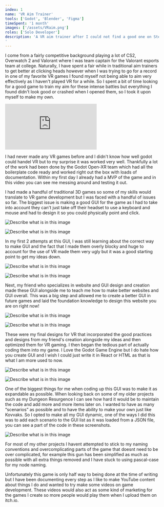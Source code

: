 ```yaml
---
index: 1
name: 'VR Aim Trainer'
tools: ['Godot', 'Blender', 'Figma']
timeSpent: '1 month'
images: ['/assets/VRaim.png']
roles: ['Solo Developer']
description: 'A VR aim trainer after I could not find a good one on Steam.
'
---
```


I come from a fairly competitive background playing a lot of CS2, Overwatch 2 and Valorant where I was team captain for the Valorant esports team at college. Naturally, I have spent a fair while in traditional aim trainers to get better at clicking heads however when I was trying to go for a record in one of my favorite VR games I found myself not being able to aim very effectively as I haven't played VR for a while. So I spent a bit of time looking for a good game to train my aim for these intense battles but everything I found didn't look good or crashed when I opened them, so I took it upon myself to make my own.

<iframe
    src="https://www.youtube.com/embed/V55YZD8FdH8?si=i7trc6MJH0MnNrUJ"
    title="YouTube video"
    allowFullScreen
    frameborder="0"
></iframe>

I had never made any VR games before and I didn't know how well godot could handel VR but to my surprise it was worked very well. Thankfully a lot of the work had been done by the Godot Open-XR team which had all the boilerplate code ready and worked right out the box with loads of documentation. Within my first day I already had a MVP of the game and in this video you can see me messing around and testing it out.

I had made a handful of traditional 3D games so some of my skills would translate to VR game development but I was faced with a handful of issues so far. The biggest issue is making a good GUI for the game as I had to take into account they can't just take off their headset to use a keyboard and mouse and had to design it so you could physically point and click.

<div class="ImageGrid">

![Describe what is in this image](/assets/SettingsBoardV1.png)

![Describe what is in this image](/assets/SettingsBoardV2.png)

</div>

In my first 2 attempts at this GUI, I was still learning about the correct way to make GUI and the fact that I made them overly blocky and huge to account for the use of VR made them very ugly but it was a good starting point to get my ideas down.

<div class="ImageGrid">

![Describe what is in this image](/assets/SettingsBoardV3.png)

![Describe what is in this image](/assets/SettingsBoard2V3.png)

</div>

Next, my friend who specializes in website and GUI design and creation made these GUI alongside me to teach me how to make better websites and GUI overall. This was a big step and allowed me to create a better GUI in future games and laid the foundation knowledge to design this website you are on right now!

<div class="ImageGrid">

![Describe what is in this image](/assets/ScenarioSelectorV4.png)

![Describe what is in this image](/assets/GameSettingsV4.png)

</div>

These were my final designs for VR that incorporated the good practices and designs from my friend's creation alongside my ideas and then optimized them for VR gaming. I then began the tedious part of actually coding them into my game. I Love the Godot Game Engine but I do hate how you create GUI and I wish I could just write it in React or HTML as that is what I am more used to now.

<div class="ImageGrid">

![Describe what is in this image](/assets/VRAddTasks.PNG)

![Describe what is in this image](/assets/VRTasks.PNG)

</div>

One of the biggest things for me when coding up this GUI was to make it as expandable as possible. When looking back on some of my older projects such as my Dungeon Resurgence I can see how hard it would be to maintain the code and add more and more items later on. I wanted to have as many “scenarios” as possible and to have the ability to make your own just like Kovvaks. So I opted to make all my GUI dynamic, one of the ways I did this was to add each scenario to the GUI list as it was loaded from a JSON file, you can see a part of the code in these screenshots.

![Describe what is in this image](/assets/VRGun.PNG)

For most of my other projects I havent attempted to stick to my naming conventions and overcomplicating parts of the game that doesnt need to be over complicated, for example this gun has been simplified as much as possible with all extra things removed and I have stuck to using pascal-case for my node naming.

Unfortunately this game is only half way to being done at the time of writing but I have been documenting every step as I like to make YouTube content about things I do and wanted to try make some videos on game development. These videos would also act as some kind of marketing for the games I create so more people would play them when I upload them on itch.io.
